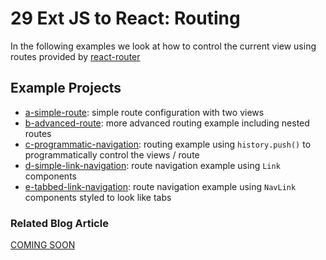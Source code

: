 # 29 Ext JS to React: Routing

In the following examples we look at how to control the current view using routes provided by [react-router](https://www.npmjs.com/package/react-router)

## Example Projects

 - [a-simple-route](./a-simple-route): simple route configuration with two views
 - [b-advanced-route](./b-advanced-route): more advanced routing example including nested routes
 - [c-programmatic-navigation](./c-programmatic-navigation): routing example  using `history.push()` to programmatically control the views / route
 - [d-simple-link-navigation](./d-simple-link-navigation): route navigation example using `Link` components
 - [e-tabbed-link-navigation](./e-tabbed-link-navigation): route navigation example using `NavLink` components styled to look like tabs

### Related Blog Article

[COMING SOON](#)
